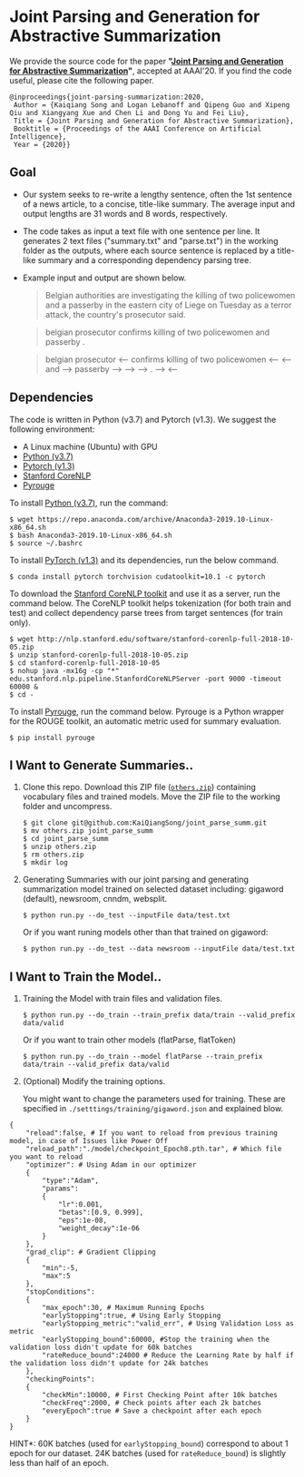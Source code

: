 # Joint Parsing and Generation for Abstractive Summarization

We provide the source code for the paper **"[Joint Parsing and Generation for Abstractive Summarization](http://i2u.world/kqsong/paper/aaai_kaiqiang_1.pdf)"**, accepted at AAAI'20. If you find the code useful, please cite the following paper. 

    @inproceedings{joint-parsing-summarization:2020,
     Author = {Kaiqiang Song and Logan Lebanoff and Qipeng Guo and Xipeng Qiu and Xiangyang Xue and Chen Li and Dong Yu and Fei Liu},
     Title = {Joint Parsing and Generation for Abstractive Summarization},
     Booktitle = {Proceedings of the AAAI Conference on Artificial Intelligence},
     Year = {2020}}

## Goal

* Our system seeks to re-write a lengthy sentence, often the 1st sentence of a news article, to a concise, title-like summary. The average input and output lengths are 31 words and 8 words, respectively. 

* The code takes as input a text file with one sentence per line. It generates 2 text files ("summary.txt" and "parse.txt") in the working folder as the outputs, where each source sentence is replaced by a title-like summary and a corresponding dependency parsing tree.

* Example input and output are shown below. 
  > Belgian authorities are investigating the killing of two policewomen and a passerby in the eastern city of Liege on Tuesday as a terror attack, the country's prosecutor said.

  > belgian prosecutor confirms killing of two policewomen and passerby .

  > belgian prosecutor <-- confirms killing of two policewomen <-- <-- and --> passerby --> --> --> . --> <-- 


## Dependencies

The code is written in Python (v3.7) and Pytorch (v1.3). We suggest the following environment:

* A Linux machine (Ubuntu) with GPU
* [Python (v3.7)](https://www.anaconda.com/download/)
* [Pytorch (v1.3)](https://pytorch.org/)
* [Stanford CoreNLP](https://stanfordnlp.github.io/CoreNLP)
* [Pyrouge](https://pypi.org/project/pyrouge/)

To install [Python (v3.7)](https://www.anaconda.com/download/), run the command:
```
$ wget https://repo.anaconda.com/archive/Anaconda3-2019.10-Linux-x86_64.sh
$ bash Anaconda3-2019.10-Linux-x86_64.sh
$ source ~/.bashrc
```

To install [PyTorch (v1.3)](https://pytorch.org/) and its dependencies, run the below command.
```
$ conda install pytorch torchvision cudatoolkit=10.1 -c pytorch
```

To download the [Stanford CoreNLP toolkit](https://stanfordnlp.github.io/CoreNLP) and use it as a server, run the command below. The CoreNLP toolkit helps tokenization (for both train and test) and collect dependency parse trees from target sentences (for train only).
```
$ wget http://nlp.stanford.edu/software/stanford-corenlp-full-2018-10-05.zip
$ unzip stanford-corenlp-full-2018-10-05.zip
$ cd stanford-corenlp-full-2018-10-05
$ nohup java -mx16g -cp "*" edu.stanford.nlp.pipeline.StanfordCoreNLPServer -port 9000 -timeout 60000 &
$ cd -
```
To install [Pyrouge](https://pypi.org/project/pyrouge/), run the command below. Pyrouge is a Python wrapper for the ROUGE toolkit, an automatic metric used for summary evaluation.  
```
$ pip install pyrouge
```

## I Want to Generate Summaries..

1. Clone this repo. Download this ZIP  file ([`others.zip`](https://drive.google.com/file/d/1Ace-8hgwNBUORE06AZU3AesY4f4jXACL/view?usp=sharing)) containing vocabulary files and trained models. Move the ZIP file to the working folder and uncompress.
    ```
    $ git clone git@github.com:KaiQiangSong/joint_parse_summ.git
    $ mv others.zip joint_parse_summ
    $ cd joint_parse_summ
    $ unzip others.zip
    $ rm others.zip
    $ mkdir log
    ```

2. Generating Summaries with our joint parsing and generating summarization model trained on selected dataset including: gigaword (default), newsroom, cnndm, websplit.
    ```
    $ python run.py --do_test --inputFile data/test.txt
    ```
    Or if you want runing models other than that trained on gigaword:
    ```
    $ python run.py --do_test --data newsroom --inputFile data/test.txt
    ```
   
## I Want to Train the Model..
1. Training the Model with train files and validation files.
    ```
    $ python run.py --do_train --train_prefix data/train --valid_prefix data/valid
    ```
    Or if you want to train other models (flatParse, flatToken)
    ```
    $ python run.py --do_train --model flatParse --train_prefix data/train --valid_prefix data/valid
    ```

2. (Optional) Modify the training options.
    
    You might want to change the parameters used for training. These are specified in `./setttings/training/gigaword.json` and explained blow.
    
```
{
	"reload":false, # If you want to reload from previous training model, in case of Issues like Power Off
	"reload_path":"./model/checkpoint_Epoch8.pth.tar", # Which file you want to reload
	"optimizer": # Using Adam in our optimizer
	{
		"type":"Adam",
		"params":
		{
			"lr":0.001,
			"betas":[0.9, 0.999],
			"eps":1e-08,
			"weight_decay":1e-06
		}
	},
	"grad_clip": # Gradient Clipping
	{
		"min":-5,
		"max":5
	},
	"stopConditions":
	{
		"max_epoch":30, # Maximum Running Epochs
		"earlyStopping":true, # Using Early Stopping
		"earlyStopping_metric":"valid_err", # Using Validation Loss as metric 
		"earlyStopping_bound":60000, #Stop the training when the validation loss didn't update for 60k batches
		"rateReduce_bound":24000 # Reduce the Learning Rate by half if the validation loss didn't update for 24k batches 
	},
	"checkingPoints":
	{
		"checkMin":10000, # First Checking Point after 10k batches
		"checkFreq":2000, # Check points after each 2k batches
		"everyEpoch":true # Save a checkpoint after each epoch
	}
}
```

HINT*: 60K batches (used for `earlyStopping_bound`) correspond to about 1 epoch for our dataset. 24K batches (used for `rateReduce_bound`) is slightly less than half of an epoch.
